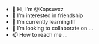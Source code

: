 - 👋 Hi, I’m @Kopsuvxz
- 👀 I’m interested in friendship 
- 🌱 I’m currently learning IT
- 💞️ I’m looking to collaborate on ...
- 📫 How to reach me ...

<!---
Kopsuvxz/Kopsuvxz is a ✨ special ✨ repository because its `README.md` (this file) appears on your GitHub profile.
You can click the Preview link to take a look at your changes.
--->
